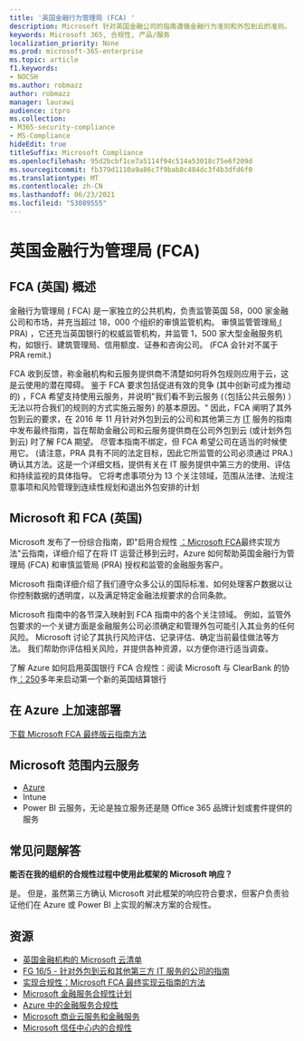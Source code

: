 ```yaml
---
title: '英国金融行为管理局 (FCA) '
description: Microsoft 针对英国金融公司的指南遵循金融行为准则和外包到云的准则。
keywords: Microsoft 365, 合规性, 产品/服务
localization_priority: None
ms.prod: microsoft-365-enterprise
ms.topic: article
f1.keywords:
- NOCSH
ms.author: robmazz
author: robmazz
manager: laurawi
audience: itpro
ms.collection:
- M365-security-compliance
- MS-Compliance
hideEdit: true
titleSuffix: Microsoft Compliance
ms.openlocfilehash: 95d2bcbf1ce7a5114f94c514a53018c75e6f209d
ms.sourcegitcommit: fb379d1110a9a86c7f9bab8c484dc3f4b3dfd6f0
ms.translationtype: MT
ms.contentlocale: zh-CN
ms.lasthandoff: 06/23/2021
ms.locfileid: "53089555"
---
```

# <a name="united-kingdom-financial-conduct-authority-fca"></a>英国金融行为管理局 (FCA) 

## <a name="fca-uk-overview"></a>FCA (英国) 概述

金融行为管理局 [ (](https://www.fca.org.uk/) FCA) 是一家独立的公共机构，负责监管英国 58，000 家金融公司和市场，并充当超过 18，000 个组织的审慎监管机构。 审慎监管管理局[ (](https://www.bankofengland.co.uk/pra/pages/default.aspx) PRA) ，它还充当英国银行的权威监管机构，并监管 1，500 家大型金融服务机构，如银行、建筑管理局、信用额度、证券和咨询公司。  (FCA 会针对不属于 PRA remit.) 

FCA 收到反馈，称金融机构和云服务提供商不清楚如何将外包规则应用于云，这是云使用的潜在障碍。 鉴于 FCA 要求包括促进有效的竞争 (其中创新可成为推动的) ，FCA 希望支持使用云服务，并说明"我们看不到云服务 (（包括公共云服务) ）无法以符合我们的规则的方式实施云服务) 的基本原因。" 因此，FCA 阐明了其外包到云的要求，在 2016 年 11 月针对外包到云的公司和其他第三方 [IT](https://www.fca.org.uk/publication/finalised-guidance/fg16-5.pdf) 服务的指南中发布最终指南，旨在帮助金融公司和云服务提供商在公司外包到云 (或计划外包到云) 时了解 FCA 期望。 尽管本指南不绑定，但 FCA 希望公司在适当的时候使用它。  (请注意，PRA 具有不同的法定目标，因此它所监管的公司必须通过 PRA.) 确认其方法。这是一个详细文档，提供有关在 IT 服务提供中第三方的使用、评估和持续监视的具体指导。 它将考虑事项分为 13 个关注领域，范围从法律、法规注意事项和风险管理到连续性规划和退出外包安排的计划

## <a name="microsoft-and-fca-uk"></a>Microsoft 和 FCA (英国) 

Microsoft 发布了一份综合指南，即"启用合规性 [：Microsoft FCA](https://go.microsoft.com/fwlink/p/?linkid=2101561)最终实现方法"云指南，详细介绍了在将 IT 运营迁移到云时，Azure 如何帮助英国金融行为管理局 (FCA) 和审慎监管局 (PRA) 授权和监管的金融服务客户。

Microsoft 指南详细介绍了我们遵守众多公认的国际标准、如何处理客户数据以让你控制数据的透明度，以及满足特定金融法规要求的合同条款。

Microsoft 指南中的各节深入映射到 FCA 指南中的各个关注领域。 例如，监管外包要求的一个关键方面是金融服务公司必须确定和管理外包可能引入其业务的任何风险。 Microsoft 讨论了其执行风险评估、记录评估、确定当前最佳做法等方法。 我们帮助你评估相关风险，并提供各种资源，以方便你进行适当调查。

了解 Azure 如何启用英国银行 FCA 合规性：阅读 Microsoft 与 ClearBank 的协作[：250](https://customers.microsoft.com/story/microsoft-collaborates-with-clearbank)多年来启动第一个新的英国结算银行

## <a name="accelerate-your-deployment-on-azure"></a>在 Azure 上加速部署

[下载 Microsoft FCA 最终版云指南方法](https://go.microsoft.com/fwlink/p/?linkid=2101561)

## <a name="microsoft-in-scope-cloud-services"></a>Microsoft 范围内云服务

- [Azure](https://aka.ms/AzureCompliance)
- Intune
- Power BI 云服务，无论是独立服务还是随 Office 365 品牌计划或套件提供的服务

## <a name="frequently-asked-questions"></a>常见问题解答

**能否在我的组织的合规性过程中使用此框架的 Microsoft 响应？**

是。 但是，虽然第三方确认 Microsoft 对此框架的响应符合要求，但客户负责验证他们在 Azure 或 Power BI 上实现的解决方案的合规性。

## <a name="resources"></a>资源

- [英国金融机构的 Microsoft 云清单](https://aka.ms/Azure-UK-compliance)
- [FG 16/5 - 针对外包到云和其他第三方 IT 服务的公司的指南](https://www.fca.org.uk/publication/finalised-guidance/fg16-5.pdf)
- [实现合规性：Microsoft FCA 最终实现云指南的方法](https://go.microsoft.com/fwlink/p/?linkid=2101561)
- [Microsoft 金融服务合规性计划](https://www.microsoft.com/download/details.aspx?id=55332)
- [Azure 中的金融服务合规性](https://azure.microsoft.com/resources/videos/azurecon-2015-financial-services-compliance-in-azure/)
- [Microsoft 商业云服务和金融服务](https://www.microsoft.com/trustcenter/cloudservices/financialservices)
- [Microsoft 信任中心内的合规性](https://www.microsoft.com/trust-center/compliance/compliance-overview)

